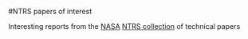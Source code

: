 #NTRS papers of interest

Interesting reports from the [NASA](http://www.nasa.gov/) [NTRS collection](http://ntrs.nasa.gov/) of technical papers
